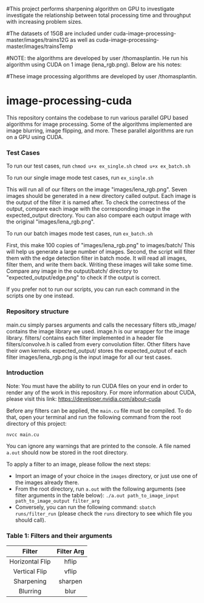 #This project performs sharpening algorithm on GPU to investigate investigate the relationship between total processing time and throughput with increasing problem sizes. 

#The datasets of 15GB are included under cuda-image-processing-master/images/trains12G as well as cuda-image-processing-master/images/trainsTemp

#NOTE: the algorithms are developed by user /thomasplantin. He run his algorithm using CUDA on 1 image (lena_rgb.png). Below are his notes: 

#These image processing algorithms are developed by user /thomasplantin. 


# image-processing-cuda

This repository contains the codebase to run various parallel GPU based algorithms for image processing. Some of the algorithms implemented are image blurring, image flipping, and more. These parallel algorithms are run on a GPU using CUDA.

### Test Cases

To run our test cases, run
```chmod u+x ex_single.sh```
```chmod u+x ex_batch.sh```

To run our single image mode test cases, run
```ex_single.sh```

This will run all of our filters on the image "images/lena_rgb.png".
Seven images should be generated in a new directory called output.
Each image is the output of the filter it is named after. To check
the correctness of the output, compare each image with the corresponding
image in the expected_output directory. You can also compare each
output image with the original "images/lena_rgb.png".

To run our batch images mode test cases, run
```ex_batch.sh```

First, this make 100 copies of "images/lena_rgb.png" to images/batch/
This will help us generate a large number of images. Second, the script
will filter them with the edge detection filter in batch mode. It will
read all images, filter them, and write them back. Writing these images
will take some time. Compare any image in the output/batch/ directory to
"expected_output/edge.png" to check if the output is correct.

If you prefer not to run our scripts, you can run each command in the
scripts one by one instead.

### Repository structure

main.cu simply parses arguments and calls the necessary filters
stb_image/ contains the image library we used.
image.h is our wrapper for the image library.
filters/ contains each filter implemented in a header file
filters/convolve.h is called from every convolution filter.
Other filters have their own kernels.
expected_output/ stores the expected_output of each filter
images/lena_rgb.png is the input image for all our test cases.

### Introduction

Note: You must have the ability to run CUDA files on your end in order to render any of the work in this repository. For more information about CUDA, please visit this link: https://developer.nvidia.com/about-cuda

Before any filters can be applied, the `main.cu` file must be compiled. To do that, open your terminal and run the following command from the root directory of this project:

```nvcc main.cu```

You can ignore any warnings that are printed to the console. A file named `a.out` should now be stored in the root directory.

To apply a filter to an image, please follow the next steps:
* Import an image of your choice in the `images` directory, or just use one of the images already there.
* From the root directory, run `a.out` with the following arguments (see filter arguments in the table below):
```./a.out path_to_image_input path_to_image_output filter_arg```
* Conversely, you can run the following command:
```sbatch runs/filter_run``` (please check the `runs` directory to see which file you should call).

### Table 1: Filters and their arguments
|      Filter     |  Filter Arg |
|:---------------:|:-----------:|
| Horizontal Flip | hflip       |
| Vertical Flip   | vflip       |
| Sharpening      | sharpen     |
| Blurring        | blur        |

